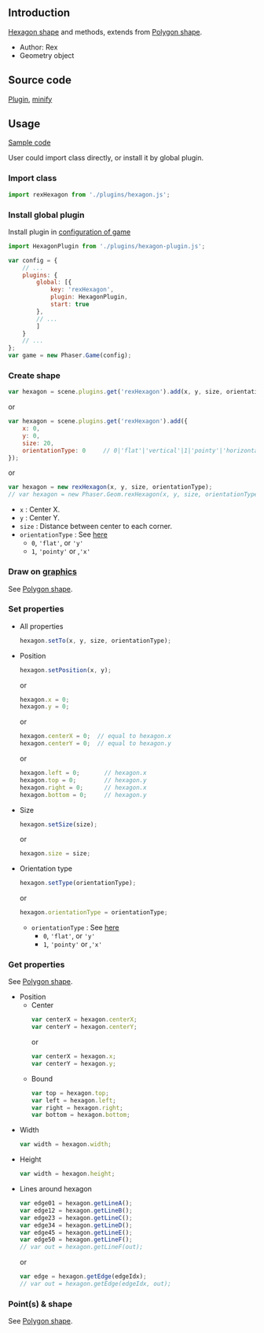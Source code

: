 ## Introduction

[Hexagon shape](https://www.redblobgames.com/grids/hexagons/) and methods, extends from [Polygon shape](geom-hexagon.md).

- Author: Rex
- Geometry object

## Source code

[Plugin](https://github.com/rexrainbow/phaser3-rex-notes/blob/master/plugins/hexagon-plugin.js), [minify](https://github.com/rexrainbow/phaser3-rex-notes/blob/master/dist/rexhexagonplugin.min.js)

## Usage

[Sample code](https://github.com/rexrainbow/phaser3-rex-notes/tree/master/examples/hexagon)

User could import class directly, or install it by global plugin.

### Import class

```javascript
import rexHexagon from './plugins/hexagon.js';
```

### Install global plugin

Install plugin in [configuration of game](game.md#configuration)

```javascript
import HexagonPlugin from './plugins/hexagon-plugin.js';

var config = {
    // ...
    plugins: {
        global: [{
            key: 'rexHexagon',
            plugin: HexagonPlugin,
            start: true
        },
        // ...
        ]
    }
    // ...
};
var game = new Phaser.Game(config);
```

### Create shape

```javascript
var hexagon = scene.plugins.get('rexHexagon').add(x, y, size, orientationType);
```
or
```javascript
var hexagon = scene.plugins.get('rexHexagon').add({
    x: 0,
    y: 0,
    size: 20,
    orientationType: 0     // 0|'flat'|'vertical'|1|'pointy'|'horizontal'
});
```
or
```javascript
var hexagon = new rexHexagon(x, y, size, orientationType);
// var hexagon = new Phaser.Geom.rexHexagon(x, y, size, orientationType);
```

- `x` : Center X.
- `y` : Center Y.
- `size` : Distance between center to each corner.
- `orientationType` : See [here](https://www.redblobgames.com/grids/hexagons/#basics)
    - `0`, `'flat'`, or `'y'`
    - `1`, `'pointy'` or ,`'x'`

### Draw on [graphics](graphics.md)

See [Polygon shape](geom-polygon.md#draw-on-graphics).

### Set properties

- All properties
    ```javascript
    hexagon.setTo(x, y, size, orientationType);
    ```
- Position
    ```javascript
    hexagon.setPosition(x, y);
    ```
    or
    ```javascript
    hexagon.x = 0;
    hexagon.y = 0;
    ```
    or
    ```javascript
    hexagon.centerX = 0;  // equal to hexagon.x
    hexagon.centerY = 0;  // equal to hexagon.y
    ```    
    or
    ```javascript
    hexagon.left = 0;       // hexagon.x
    hexagon.top = 0;        // hexagon.y
    hexagon.right = 0;      // hexagon.x
    hexagon.bottom = 0;     // hexagon.y
    ```
- Size
    ```javascript
    hexagon.setSize(size);
    ```
    or
    ```javascript
    hexagon.size = size;
    ```
- Orientation type
    ```javascript
    hexagon.setType(orientationType);
    ```
    or
    ```javascript
    hexagon.orientationType = orientationType;
    ```
    - `orientationType` : See [here](https://www.redblobgames.com/grids/hexagons/#basics)
        - `0`, `'flat'`, or `'y'`
        - `1`, `'pointy'` or ,`'x'` 

### Get properties

See [Polygon shape](geom-polygon.md#get-properties).

- Position
    - Center
        ```javascript
        var centerX = hexagon.centerX;
        var centerY = hexagon.centerY;
        ```
        or
        ```javascript
        var centerX = hexagon.x;
        var centerY = hexagon.y;
        ```
    - Bound
        ```javascript
        var top = hexagon.top;
        var left = hexagon.left;
        var right = hexagon.right;
        var bottom = hexagon.bottom;
        ```
- Width
    ```javascript
    var width = hexagon.width;
    ```
- Height
    ```javascript
    var width = hexagon.height;
    ```
- Lines around hexagon
    ```javascript
    var edge01 = hexagon.getLineA();
    var edge12 = hexagon.getLineB();
    var edge23 = hexagon.getLineC();
    var edge34 = hexagon.getLineD();
    var edge45 = hexagon.getLineE();
    var edge50 = hexagon.getLineF();
    // var out = hexagon.getLineF(out);
    ```
    or
    ```javascript
    var edge = hexagon.getEdge(edgeIdx);
    // var out = hexagon.getEdge(edgeIdx, out);
    ```

### Point(s) & shape

See [Polygon shape](geom-polygon.md#points-shape).
